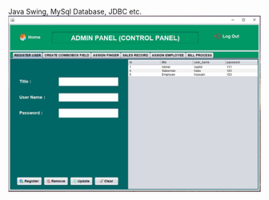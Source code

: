 Java Swing, MySql Database, JDBC etc.
<img src="https://github.com/iambashir/Supershop_Management_System/blob/main/Screenshot/SuperShop_02.JPG" width="" height="">

